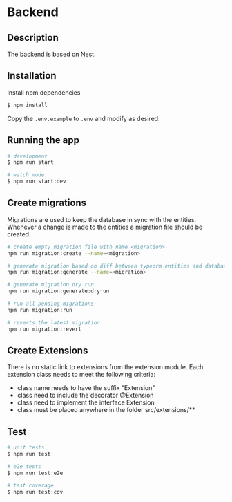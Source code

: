 # Backend

## Description

The backend is based on [Nest](https://github.com/nestjs/nest).

## Installation

Install npm dependencies
```bash
$ npm install
```

Copy the `.env.example` to `.env` and modify as desired.

## Running the app

```bash
# development
$ npm run start

# watch mode
$ npm run start:dev
```

## Create migrations

Migrations are used to keep the database in sync with the entities.
Whenever a change is made to the entities a migration file should be created.

```bash
# create empty migration file with name <migration>
npm run migration:create --name=<migration>

# generate migration based on diff between typeorm entities and database
npm run migration:generate --name=<migration>

# generate migration dry run
npm run migration:generate:dryrun

# run all pending migrations
npm run migration:run

# reverts the latest migration
npm run migration:revert
```

## Create Extensions

There is no static link to extensions from the extension module.
Each extension class needs to meet the following criteria:
- class name needs to have the suffix "Extension"
- class need to include the decorator @Extension
- class need to implement the interface Extension
- class must be placed anywhere in the folder src/extensions/**

## Test

```bash
# unit tests
$ npm run test

# e2e tests
$ npm run test:e2e

# test coverage
$ npm run test:cov
```
